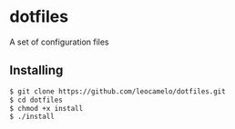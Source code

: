 # dotfiles

A set of configuration files

## Installing

```bash
$ git clone https://github.com/leocamelo/dotfiles.git
$ cd dotfiles
$ chmod +x install
$ ./install
```
